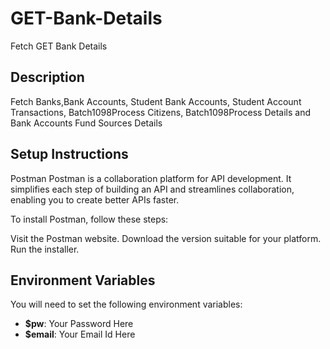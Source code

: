# GET-Bank-Details
Fetch GET Bank Details
 
## Description
Fetch Banks,Bank Accounts, Student Bank Accounts, Student Account Transactions, Batch1098Process Citizens, Batch1098Process Details and Bank Accounts Fund Sources Details
 
## Setup Instructions
Postman
Postman is a collaboration platform for API development. It simplifies each step of building an API and streamlines collaboration, enabling you to create better APIs faster.
 
To install Postman, follow these steps:
 
Visit the Postman website.
Download the version suitable for your platform.
Run the installer.
 
## Environment Variables
You will need to set the following environment variables:
 
- **$pw**: Your Password Here
- **$email**: Your Email Id Here
